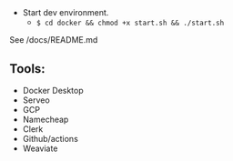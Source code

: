 ## 

- Start dev environment.
    - `$ cd docker && chmod +x start.sh && ./start.sh`

See /docs/README.md


## Tools:
- Docker Desktop
- Serveo
- GCP
- Namecheap
- Clerk
- Github/actions
- Weaviate
